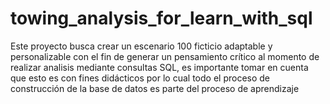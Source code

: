 # towing_analysis_for_learn_with_sql
Este proyecto busca crear un escenario 100 ficticio adaptable y personalizable con el fin de generar un pensamiento crítico al momento de realizar analisis mediante consultas SQL, es importante tomar en cuenta que esto es con fines didácticos por lo cual todo el proceso de construcción de la base de datos es parte del proceso de aprendizaje
